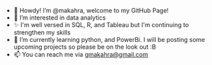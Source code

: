 - 👋 Howdy! I’m @makahra, welcome to my GitHub Page!
- 👀 I’m interested in data analytics
- ✨ I'm well versed in SQL, R, and Tableau but I'm continuing to strengthen my skills
- 🌱 I’m currently learning python, and PowerBi. I will be posting some upcoming projects so please be on the look out :B
- 📫 You can reach me via gmakahra@gmail.com

<!---
makahra/makahra is a ✨ special ✨ repository because its `README.md` (this file) appears on your GitHub profile.
You can click the Preview link to take a look at your changes.
--->
